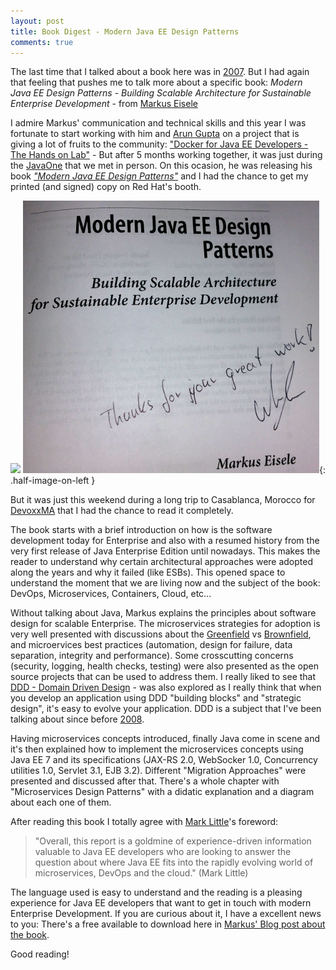 ```yaml
---
layout: post
title: Book Digest - Modern Java EE Design Patterns
comments: true
---
```


The last time that I talked about a book here was in [2007](/2007/04/20/caia-na-real-e-seja/). But I had again that feeling that pushes me to talk more about a specific book: *Modern Java EE Design Patterns - Building Scalable Architecture for Sustainable Enterprise Development* - from [Markus Eisele](http://blog.eisele.net/p/about-me_15.html)

I admire Markus' communication and technical skills and this year I was fortunate to start working with him and [Arun Gupta](http://blog.arungupta.me/about/) on a project that is giving a lot of fruits to the community:  ["Docker for Java EE Developers - The Hands on Lab"](https://github.com/redhat-developer/docker-java/graphs/contributors) - But after 5 months working together, it was just during the [JavaOne](http://developers.redhat.com/events/javaone/2015/) that we met in person. On this ocasion, he was releasing his book [*"Modern Java EE Design Patterns"*](http://blog.eisele.net/2015/10/my-book-modern-java-ee-design-patterns.html) and I had the chance to get my printed (and signed) copy on Red Hat's booth.

![](http://2.bp.blogspot.com/-czsVBeHTDT0/Vhe8MNYE8xI/AAAAAAAA-aY/NjOEa9mOV8Q/s320/cover-markus.png)
![](/images/markusbook.png){: .half-image-on-left  } 

But it was just this weekend during a long trip to Casablanca, Morocco for [DevoxxMA](http://devoxx.ma/) that I had the chance to read it completely. 

The book starts with a brief introduction on how is the software development today for Enterprise and also with a resumed history from the very first release of Java Enterprise Edition until nowadays. This makes the reader to understand why certain architectural approaches were adopted along the years and why it failed (like ESBs). This opened space to understand the moment that we are living now and the subject of the book: DevOps, Microservices, Containers, Cloud, etc...

Without talking about Java, Markus explains the principles about software design for scalable Enterprise. The microservices strategies for adoption is very well presented with discussions about the [Greenfield](https://en.wikipedia.org/wiki/Greenfield_project) vs [Brownfield](https://en.wikipedia.org/wiki/Brownfield_(software_development)), and microervices best practices (automation, design for failure, data separation, integrity and performance). Some crosscutting concerns (security, logging, health checks, testing) were also presented as the open source projects that can be used to address them. I really liked to see that [DDD - Domain Driven Design](https://domainlanguage.com/ddd/) - was also explored as I really think that when you develop an application using DDD "building blocks" and "strategic design", it's easy to evolve your application. DDD is a subject that I've been talking about since before [2008](http://rafabene.com/2008/09/30/workshop-ddd-em-brasilia/).

Having microservices concepts introduced, finally Java come in scene and it's then explained how to implement the microservices concepts using Java EE 7 and its specifications (JAX-RS 2.0, WebSocker 1.0, Concurrency utilities 1.0, Servlet 3.1, EJB 3.2). Different "Migration Approaches" were presented and discussed after that. There's a whole chapter with "Microservices Design Patterns" with a didatic explanation and a diagram about each one of them.

After reading this book I totally agree with [Mark Little](https://developer.jboss.org/blogs/mark.little)'s foreword:

>"Overall, this report is a goldmine of experience-driven information valuable to Java EE developers who are looking to answer the question about where Java EE fits into the rapidly evolving world of microservices, DevOps and the cloud." (Mark Little)

The language used is easy to understand and the reading is a pleasing experience for Java EE developers that want to get in touch with modern Enterprise Development. If you are curious about it, I have a excellent news to you: There's a free available to download here in [Markus' Blog post about the book](http://blog.eisele.net/2015/10/my-book-modern-java-ee-design-patterns.html). 

Good reading!



